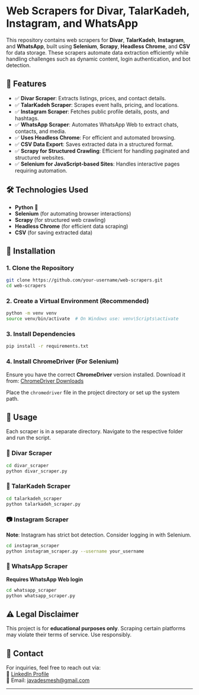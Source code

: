 # Web Scrapers for Divar, TalarKadeh, Instagram, and WhatsApp

This repository contains web scrapers for **Divar**, **TalarKadeh**, **Instagram**, and **WhatsApp**, built using **Selenium**, **Scrapy**, **Headless Chrome**, and **CSV** for data storage. These scrapers automate data extraction efficiently while handling challenges such as dynamic content, login authentication, and bot detection.

## 📌 Features
- ✅ **Divar Scraper**: Extracts listings, prices, and contact details.
- ✅ **TalarKadeh Scraper**: Scrapes event halls, pricing, and locations.
- ✅ **Instagram Scraper**: Fetches public profile details, posts, and hashtags.
- ✅ **WhatsApp Scraper**: Automates WhatsApp Web to extract chats, contacts, and media.
- ✅ **Uses Headless Chrome**: For efficient and automated browsing.
- ✅ **CSV Data Export**: Saves extracted data in a structured format.
- ✅ **Scrapy for Structured Crawling**: Efficient for handling paginated and structured websites.
- ✅ **Selenium for JavaScript-based Sites**: Handles interactive pages requiring automation.

## 🛠️ Technologies Used
- **Python** 🐍
- **Selenium** (for automating browser interactions)
- **Scrapy** (for structured web crawling)
- **Headless Chrome** (for efficient data scraping)
- **CSV** (for saving extracted data)

## 🚀 Installation

### 1. Clone the Repository
```sh
git clone https://github.com/your-username/web-scrapers.git
cd web-scrapers
```

### 2. Create a Virtual Environment (Recommended)
```sh
python -m venv venv
source venv/bin/activate  # On Windows use: venv\Scripts\activate
```

### 3. Install Dependencies
```sh
pip install -r requirements.txt
```

### 4. Install ChromeDriver (For Selenium)
Ensure you have the correct **ChromeDriver** version installed. Download it from:
[ChromeDriver Downloads](https://chromedriver.chromium.org/downloads)

Place the `chromedriver` file in the project directory or set up the system path.

## 📖 Usage

Each scraper is in a separate directory. Navigate to the respective folder and run the script.

### 🏡 Divar Scraper
```sh
cd divar_scraper
python divar_scraper.py
```

### 🎉 TalarKadeh Scraper
```sh
cd talarkadeh_scraper
python talarkadeh_scraper.py
```

### 📷 Instagram Scraper
**Note**: Instagram has strict bot detection. Consider logging in with Selenium.
```sh
cd instagram_scraper
python instagram_scraper.py --username your_username
```

### 💬 WhatsApp Scraper
**Requires WhatsApp Web login**
```sh
cd whatsapp_scraper
python whatsapp_scraper.py
```

## ⚠️ Legal Disclaimer
This project is for **educational purposes only**. Scraping certain platforms may violate their terms of service. Use responsibly.

## 📩 Contact
For inquiries, feel free to reach out via:  
🔗 [LinkedIn Profile](https://www.linkedin.com/in/javadsarlak)  
📧 Email: javadesmesh@gmail.com

---
